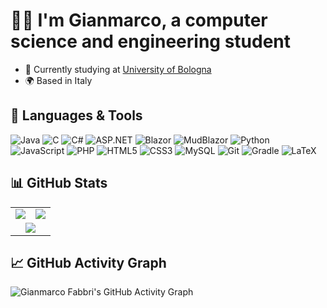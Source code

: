 # 🧑‍💻 I'm Gianmarco, a computer science and engineering student
- 📌 Currently studying at [University of Bologna](https://www.unibo.it)
- 🌍 Based in Italy

## 🚀 Languages & Tools  
![Java](https://img.shields.io/badge/Java-orange?style=for-the-badge&logo=java)
![C](https://img.shields.io/badge/C-blue?style=for-the-badge&logo=c)
![C#](https://img.shields.io/badge/C%23-239120?style=for-the-badge&logo=c-sharp)
![ASP.NET](https://img.shields.io/badge/ASP.NET-5C2D91?style=for-the-badge&logo=dotnet)
![Blazor](https://img.shields.io/badge/Blazor-512BD4?style=for-the-badge&logo=blazor)
![MudBlazor](https://img.shields.io/badge/MudBlazor-9146FF?style=for-the-badge&logo=blazor)
![Python](https://img.shields.io/badge/Python-3776AB?style=for-the-badge&logo=python)
![JavaScript](https://img.shields.io/badge/JavaScript-F7DF1E?style=for-the-badge&logo=javascript)
![PHP](https://img.shields.io/badge/PHP-777BB4?style=for-the-badge&logo=php)
![HTML5](https://img.shields.io/badge/HTML5-E34F26?style=for-the-badge&logo=html5)
![CSS3](https://img.shields.io/badge/CSS3-1572B6?style=for-the-badge&logo=css3)
![MySQL](https://img.shields.io/badge/MySQL-4479A1?style=for-the-badge&logo=mysql)
![Git](https://img.shields.io/badge/Git-F05032?style=for-the-badge&logo=git)
![Gradle](https://img.shields.io/badge/Gradle-02303A?style=for-the-badge&logo=gradle)
![LaTeX](https://img.shields.io/badge/LaTeX-008080?style=for-the-badge&logo=latex)

## 📊 GitHub Stats  

<table>
  <tr>
    <td>
      <img src="https://github-readme-stats.vercel.app/api?username=Gianmarco-Fabbri&show_icons=true&theme=tokyonight&include_all_commits=true&count_private=true"/>
    </td>
    <td>
      <img src="https://github-readme-stats.vercel.app/api/top-langs/?username=Gianmarco-Fabbri&layout=compact&theme=tokyonight"/>
    </td>
  </tr>
  <tr>
    <td colspan="2" align="center">
      <img src="https://github-readme-streak-stats.herokuapp.com/?user=Gianmarco-Fabbri&theme=tokyonight"/>
    </td>
  </tr>
</table>


## 📈 GitHub Activity Graph  
![Gianmarco Fabbri's GitHub Activity Graph](https://github-readme-activity-graph.vercel.app/graph?username=Gianmarco-Fabbri&theme=tokyonight)

<!---
Gianmarco-Fabbri/Gianmarco-Fabbri is a ✨ special ✨ repository because its `README.md` (this file) appears on your GitHub profile.
You can click the Preview link to take a look at your changes.
--->
